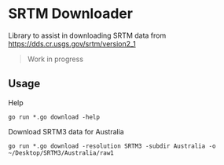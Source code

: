 # SRTM Downloader
Library to assist in downloading SRTM data from https://dds.cr.usgs.gov/srtm/version2_1

> Work in progress

## Usage

Help
```
go run *.go download -help
```

Download SRTM3 data for Australia
```
go run *.go download -resolution SRTM3 -subdir Australia -o ~/Desktop/SRTM3/Australia/raw1
```
